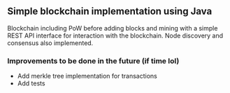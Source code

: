 ## Simple blockchain implementation using Java

Blockchain including PoW before adding blocks and mining with a simple REST API interface for interaction with the blockchain.
Node discovery and consensus also implemented.

### Improvements to be done in the future (if time lol)

* Add merkle tree implementation for transactions
* Add tests